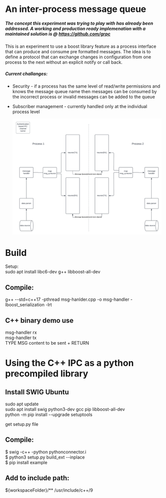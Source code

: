 # An inter-process message queue
##### The concept this experiment was trying to play with has already been addressed. A working and production ready implemenation with a maintained solution is @ https://github.com/grpc  

 This is an experiment to use a boost library feature as a process interface that can produce and consume pre formatted messages. The idea is to define a protocol that can exchange changes in configuration from one process to the next without an explicit notify or call back.
 
 ##### Current challanges:
* Security - if a process has the same level of read/write permissions and knows the message queue name then messages can be consumed by the incorrect process or invalid messages can be added to the queue
* Subscriber management - currently handled only at the individual process level
  
  ![IPC Diagram](level-0-diagram-for-IPC.png)
# Build  
  Setup:  
  sudo apt install libc6-dev g++ libboost-all-dev   

## Compile:  
  g++ --std=c++17 -pthread msg-hanlder.cpp -o msg-handler -lboost_serialization -lrt  

## C++ binary demo use
  msg-handler rx  
  msg-handler tx  
  TYPE MSG content to be sent + RETURN 

# Using the C++ IPC as a python precompiled library  

## Install SWIG Ubuntu  
  sudo apt update  
  sudo apt install swig python3-dev gcc pip libboost-all-dev  
  python -m pip install --upgrade setuptools  

  get setup.py file  

## Compile:
  $ swig -c++ -python pythonconnector.i  
  $ python3 setup.py build_ext --inplace  
  $ pip install example

## Add to include path:
  ${workspaceFolder}/**
  /usr/include/c++/9
